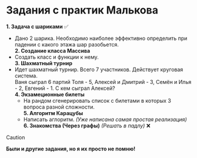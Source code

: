# Задания с практик Малькова  
**1. Задача с шариками** ✅
  - Дано 2 шарика. Необходимо наиболее эффективно определить при падении с какого этажа шар разобьется.\
**2. Создание класса Массива**
  - Создать класс и функции к нему.  
**3. Шахматный турнир**
  - Идет шахматный турнир. Всего 7 участников. Действует круговая система.  
     Ваня сыграл 6 партий Толя - 5, Алексей и Дмитрий - 3, Семён и Илья - 2, Евгений - 1. С кем сыграл Алексей?  
**4. Экзамеционные билеты**  
      - На рандом сгенерировать список с билетами в которых 3 вопроса разной сложности.  
**5. Алгоритм Карацубы**  
      - Написать аглоритм. *(Уже написана самая простая реализация)*  
**6. Знакомства (Через графы)** *(Решать в падлу)* ❌  

> [!CAUTION]
> **Были и другие задания, но я их просто не помню!**
